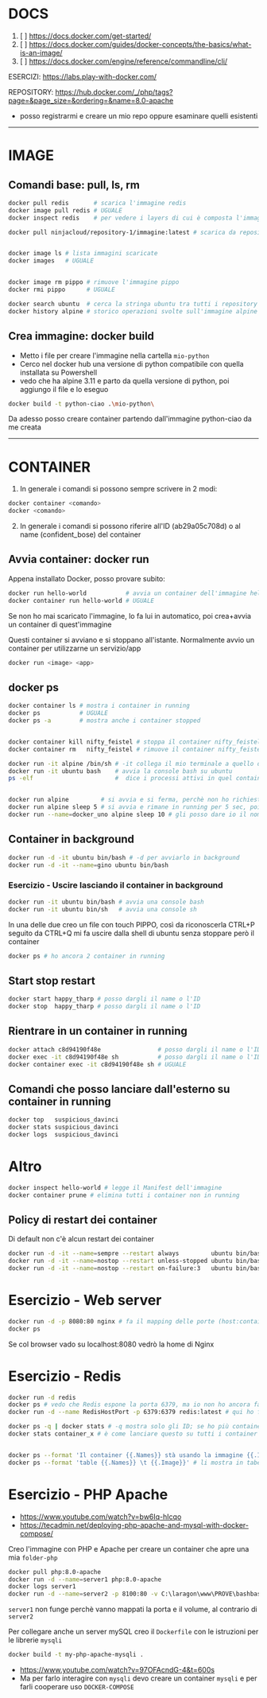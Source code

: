 # DOCS
1. [ ] https://docs.docker.com/get-started/
2. [ ] https://docs.docker.com/guides/docker-concepts/the-basics/what-is-an-image/
3. [ ] https://docs.docker.com/engine/reference/commandline/cli/

ESERCIZI: https://labs.play-with-docker.com/

REPOSITORY: https://hub.docker.com/_/php/tags?page=&page_size=&ordering=&name=8.0-apache
- posso registrarmi e creare un mio repo oppure esaminare quelli esistenti

---

# IMAGE

## Comandi base: pull, ls, rm
```bash
docker pull redis       # scarica l'immagine redis 
docker image pull redis # UGUALE 
docker inspect redis    # per vedere i layers di cui è composta l'immagine

docker pull ninjacloud/repository-1/immagine:latest # scarica da repository non ufficiale


docker image ls # lista immagini scaricate
docker images   # UGUALE


docker image rm pippo # rimuove l'immagine pippo
docker rmi pippo      # UGUALE

docker search ubuntu  # cerca la stringa ubuntu tra tutti i repository del docker hub    
docker history alpine # storico operazioni svolte sull'immagine alpine
```

## Crea immagine: docker build
- Metto i file per creare l'immagine nella cartella `mio-python`
- Cerco nel docker hub una versione di python compatibile con quella installata su Powershell
- vedo che ha alpine 3.11 e parto da quella versione di python, poi aggiungo il file e lo eseguo
```bash
docker build -t python-ciao .\mio-python\
```
Da adesso posso creare container partendo dall'immagine python-ciao da me creata

---

# CONTAINER
1. In generale i comandi si possono sempre scrivere in 2 modi:
```bash
docker container <comando>
docker <comando>
```
2. In generale i comandi si possono riferire all'ID (ab29a05c708d) o al name (confident_bose) del container



## Avvia container: docker run
Appena installato Docker, posso provare subito:
```bash
docker run hello-world           # avvia un container dell'immagine hello-world
docker container run hello-world # UGUALE
```
Se non ho mai scaricato l'immagine, lo fa lui in automatico, poi crea+avvia un container di quest'immagine

Questi container si avviano e si stoppano all'istante. Normalmente avvio un container per utilizzarne un servizio/app
```bash
docker run <image> <app>
```

## docker ps
```bash
docker container ls # mostra i container in running
docker ps           # UGUALE
docker ps -a        # mostra anche i container stopped


docker container kill nifty_feistel # stoppa il container nifty_feistel
docker container rm   nifty_feistel # rimuove il container nifty_feistel
```
```bash
docker run -it alpine /bin/sh # -it collega il mio terminale a quello del container
docker run -it ubuntu bash    # avvia la console bash su ubuntu
ps -elf                       #  dice i processi attivi in quel container (solo la bash)


docker run alpine         # si avvia e si ferma, perchè non ho richiesto nessun servizio
docker run alpine sleep 5 # si avvia e rimane in running per 5 sec, poi si ferma
docker run --name=docker_uno alpine sleep 10 # gli posso dare io il nome
```

## Container in background
```bash
docker run -d -it ubuntu bin/bash # -d per avviarlo in background
docker run -d -it --name=gino ubuntu bin/bash
```

### Esercizio - Uscire lasciando il container in background
```bash
docker run -it ubuntu bin/bash # avvia una console bash
docker run -it ubuntu bin/sh   # avvia una console sh
```
In una delle due creo un file con touch PIPPO, così da riconoscerla
CTRL+P seguito da CTRL+Q mi fa uscire dalla shell di ubuntu senza stoppare però il container
```bash
docker ps # ho ancora 2 container in running
```

## Start stop restart
```bash
docker start happy_tharp # posso dargli il name o l'ID
docker stop  happy_tharp # posso dargli il name o l'ID
```

## Rientrare in un container in running
```bash
docker attach c8d94190f48e                # posso dargli il name o l'ID
docker exec -it c8d94190f48e sh           # posso dargli il name o l'ID
docker container exec -it c8d94190f48e sh # UGUALE
```

## Comandi che posso lanciare dall'esterno su container in running
```bash
docker top   suspicious_davinci
docker stats suspicious_davinci
docker logs  suspicious_davinci
```


# Altro
```bash
docker inspect hello-world # legge il Manifest dell'immagine
docker container prune # elimina tutti i container non in running
```

## Policy di restart dei container
Di default non c'è alcun restart dei container
```bash
docker run -d -it --name=sempre --restart always         ubuntu bin/bash
docker run -d -it --name=nostop --restart unless-stopped ubuntu bin/bash
docker run -d -it --name=nostop --restart on-failure:3   ubuntu bin/bash # 3 tentativi di restart prima di fermarsi
```


# Esercizio - Web server
```bash
docker run -d -p 8080:80 nginx # fa il mapping delle porte (host:container)
docker ps
```
Se col browser vado su localhost:8080 vedrò la home di Nginx


# Esercizio - Redis
```bash
docker run -d redis
docker ps # vedo che Redis espone la porta 6379, ma io non ho ancora fatto mapping verso l'host fisico
docker run -d --name RedisHostPort -p 6379:6379 redis:latest # qui ho fatto il mapping
```

```bash
docker ps -q | docker stats # -q mostra solo gli ID; se ho più container in running, così li monitoro tutti
docker stats container_x # è come lanciare questo su tutti i container contemporaneamente


docker ps --format 'Il container {{.Names}} stà usando la immagine {{.Image}}' # formattazione dei dati
docker ps --format 'table {{.Names}} \t {{.Image}}' # li mostra in tabella
```


# Esercizio - PHP Apache
- https://www.youtube.com/watch?v=bw6Iq-hIcqo
- https://tecadmin.net/deploying-php-apache-and-mysql-with-docker-compose/

Creo l'immagine con PHP e Apache per creare un container che apre una mia `folder-php`
```bash
docker pull php:8.0-apache
docker run -d --name=server1 php:8.0-apache 
docker logs server1
docker run -d --name=server2 -p 8100:80 -v C:\laragon\www\PROVE\bashbash\DOCKER\folder-php:/var/www/html php:8.0-apache
```
`server1` non funge perchè vanno mappati la porta e il volume, al contrario di `server2`

Per collegare anche un server mySQL creo il `Dockerfile` con le istruzioni per le librerie `mysqli`
```bash
docker build -t my-php-apache-mysqli .
```
- https://www.youtube.com/watch?v=97OFAcndG-4&t=600s
- Ma per farlo interagire con `mysqli` devo creare un container `mysqli` e per farli cooperare uso `DOCKER-COMPOSE`



